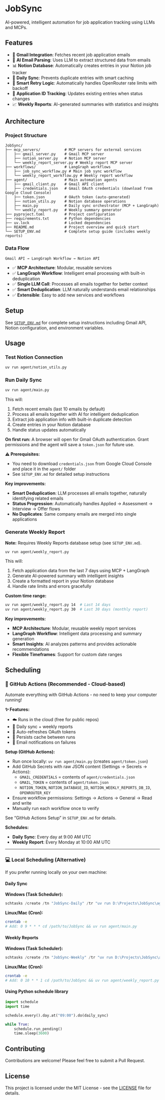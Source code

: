 # JobSync

AI-powered, intelligent automation for job application tracking using LLMs and MCPs.

## Features

- 📧 **Gmail Integration**: Fetches recent job application emails
- 🤖 **AI Email Parsing**: Uses LLM to extract structured data from emails
- 📊 **Notion Database**: Automatically creates entries in your Notion job tracker
- 🔄 **Daily Sync**: Prevents duplicate entries with smart caching
- 🔁 **Smart Retry Logic**: Automatically handles OpenRouter rate limits with backoff
- 🎯 **Application ID Tracking**: Updates existing entries when status changes
- 📈 **Weekly Reports**: AI-generated summaries with statistics and insights

## Architecture

### Project Structure

```
JobSync/
├── mcp_servers/           # MCP servers for external services
│   ├── gmail_server.py    # Gmail MCP server
│   ├── notion_server.py   # Notion MCP server
│   └── weekly_report_server.py # Weekly report MCP server
├── workflows/             # LangGraph workflows
│   ├── job_sync_workflow.py # Main job sync workflow
│   └── weekly_report_workflow.py # Weekly report workflow
├── agent/                 # Main automation agents
│   ├── gmail_client.py    # Gmail API client
│   ├── credentials.json   # Gmail OAuth credentials (download from Google Cloud Console)
│   ├── token.json         # OAuth token (auto-generated)
│   ├── notion_utils.py    # Notion database operations
│   ├── main.py            # Daily sync orchestrator (MCP + LangGraph)
│   └── weekly_report.py   # Weekly summary generator
├── pyproject.toml         # Project configuration
├── requirements.txt       # Python dependencies
├── uv.lock                # Locked dependencies
├── README.md              # Project overview and quick start
└── SETUP_ENV.md           # Complete setup guide (includes weekly reports)
```

### Data Flow

```
Gmail API → LangGraph Workflow → Notion API
```

- ✅ **MCP Architecture**: Modular, reusable services
- ✅ **LangGraph Workflow**: Intelligent email processing with built-in deduplication
- ✅ **Single LLM Call**: Processes all emails together for better context
- ✅ **Smart Deduplication**: LLM naturally understands email relationships
- ✅ **Extensible**: Easy to add new services and workflows

## Setup

See [`SETUP_ENV.md`](./SETUP_ENV.md) for complete setup instructions including Gmail API, Notion configuration, and environment variables.

## Usage

### Test Notion Connection

```bash
uv run agent/notion_utils.py
```

### Run Daily Sync

```bash
uv run agent/main.py
```

This will:

1. Fetch recent emails (last 10 emails by default)
2. Process all emails together with AI for intelligent deduplication
3. Extract job application info with built-in duplicate detection
4. Create entries in your Notion database
5. Handle status updates automatically

**On first run:** A browser will open for Gmail OAuth authentication. Grant permissions and the agent will save a `token.json` for future use.

**⚠️ Prerequisites:**

- You need to download `credentials.json` from Google Cloud Console and place it in the `agent/` folder
- See `SETUP_ENV.md` for detailed setup instructions

**Key improvements:**

- **Smart Deduplication**: LLM processes all emails together, naturally identifying related emails
- **Status Progression**: Automatically handles Applied → Assessment → Interview → Offer flows
- **No Duplicates**: Same company emails are merged into single applications

### Generate Weekly Report

**Note:** Requires Weekly Reports database setup (see `SETUP_ENV.md`).

```bash
uv run agent/weekly_report.py
```

This will:

1. Fetch application data from the last 7 days using MCP + LangGraph
2. Generate AI-powered summary with intelligent insights
3. Create a formatted report in your Notion database
4. Handle rate limits and errors gracefully

**Custom time range:**

```bash
uv run agent/weekly_report.py 14  # Last 14 days
uv run agent/weekly_report.py 30  # Last 30 days (monthly report)
```

**Key improvements:**

- **MCP Architecture**: Modular, reusable weekly report services
- **LangGraph Workflow**: Intelligent data processing and summary generation
- **Smart Insights**: AI analyzes patterns and provides actionable recommendations
- **Flexible Timeframes**: Support for custom date ranges

## Scheduling

### 🚀 GitHub Actions (Recommended - Cloud-based)

Automate everything with GitHub Actions - no need to keep your computer running!

**✨ Features:**

- ☁️ Runs in the cloud (free for public repos)
- 📅 Daily sync + weekly reports
- 🔄 Auto-refreshes OAuth tokens
- 💾 Persists cache between runs
- 📧 Email notifications on failures

**Setup (GitHub Actions):**

- Run once locally: `uv run agent/main.py` (creates `agent/token.json`)
- Add GitHub Secrets with raw JSON content (Settings → Secrets → Actions):
  - `GMAIL_CREDENTIALS` = contents of `agent/credentials.json`
  - `GMAIL_TOKEN` = contents of `agent/token.json`
  - `NOTION_TOKEN`, `NOTION_DATABASE_ID`, `NOTION_WEEKLY_REPORTS_DB_ID`, `OPENROUTER_KEY`
- Ensure workflow permissions: Settings → Actions → General → Read and write
- Manually run each workflow once to verify

See “GitHub Actions Setup” in `SETUP_ENV.md` for details.

**Schedules:**

- **Daily Sync**: Every day at 9:00 AM UTC
- **Weekly Report**: Every Monday at 10:00 AM UTC

---

### 💻 Local Scheduling (Alternative)

If you prefer running locally on your own machine:

#### Daily Sync

**Windows (Task Scheduler):**

```powershell
schtasks /create /tn "JobSync-Daily" /tr "uv run D:\Projects\JobSync\agent\main.py" /sc daily /st 09:00
```

**Linux/Mac (Cron):**

```bash
crontab -e
# Add: 0 9 * * * cd /path/to/JobSync && uv run agent/main.py
```

#### Weekly Reports

**Windows (Task Scheduler):**

```powershell
schtasks /create /tn "JobSync-Weekly" /tr "uv run D:\Projects\JobSync\agent\weekly_report.py" /sc weekly /d MON /st 10:00
```

**Linux/Mac (Cron):**

```bash
crontab -e
# Add: 0 10 * * 1 cd /path/to/JobSync && uv run agent/weekly_report.py
```

#### Using Python schedule library

```python
import schedule
import time

schedule.every().day.at("09:00").do(daily_sync)

while True:
    schedule.run_pending()
    time.sleep(3600)
```

## Contributing

Contributions are welcome! Please feel free to submit a Pull Request.

## License

This project is licensed under the MIT License - see the [LICENSE](LICENSE) file for details.
